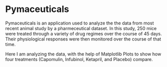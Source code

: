 # Pymaceuticals

Pymaceuticals is an application used to analyze the the  data from  most recent animal study by a pharmeceutical dataset. In this study, 
250 mice were treated through a variety of drug regimes over the course of 45 days. Their physiological responses were then monitored over the course of that time.

Here I am  analyzing the data, with the help of Matplotlib Plots to show how four treatments (Capomulin, Infubinol, Ketapril, and Placebo) compare.

